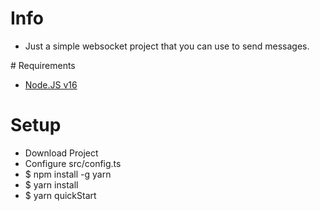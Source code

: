 # Info
<ul>
  <li>Just a simple websocket project that you can use to send messages.</li>
</ul>
# Requirements
<ul>
<li><a href="https://nodejs.org/en/">Node.JS v16</a></li>
</ul>

# Setup
<ul>
  <li>Download Project</li>
  <li>Configure src/config.ts</li>
  <li>$ npm install -g yarn</li>
  <li>$ yarn install</li>
  <li>$ yarn quickStart</li>
</ul>
